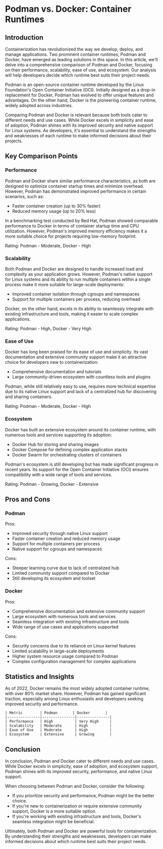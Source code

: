 # Podman vs. Docker: Container Runtimes
## Introduction
Containerization has revolutionized the way we develop, deploy, and manage applications. Two prominent container runtimes, Podman and Docker, have emerged as leading solutions in this space. In this article, we'll delve into a comprehensive comparison of Podman and Docker, focusing on their performance, scalability, ease of use, and ecosystem. Our analysis will help developers decide which runtime best suits their project needs.

Podman is an open-source container runtime developed by the Linux Foundation's Open Container Initiative (OCI). Initially designed as a drop-in replacement for Docker, Podman has evolved to offer unique features and advantages. On the other hand, Docker is the pioneering container runtime, widely adopted across industries.

Comparing Podman and Docker is relevant because both tools cater to different needs and use cases. While Docker excels in simplicity and ease of adoption, Podman shines with its improved security and native support for Linux systems. As developers, it's essential to understand the strengths and weaknesses of each runtime to make informed decisions about their projects.

## Key Comparison Points
### Performance
Podman and Docker share similar performance characteristics, as both are designed to optimize container startup times and minimize overhead. However, Podman has demonstrated improved performance in certain scenarios, such as:

* Faster container creation (up to 30% faster)
* Reduced memory usage (up to 20% less)

In a benchmarking test conducted by Red Hat, Podman showed comparable performance to Docker in terms of container startup time and CPU utilization. However, Podman's improved memory efficiency makes it a more suitable choice for projects requiring low-memory footprint.

Rating: Podman - Moderate, Docker - High

### Scalability
Both Podman and Docker are designed to handle increased load and complexity as your application grows. However, Podman's native support for Linux systems and its ability to run multiple containers within a single process make it more suitable for large-scale deployments:

* Improved container isolation through cgroups and namespaces
* Support for multiple containers per process, reducing overhead

Docker, on the other hand, excels in its ability to seamlessly integrate with existing infrastructure and tools, making it easier to scale complex applications.

Rating: Podman - High, Docker - Very High

### Ease of Use
Docker has long been praised for its ease of use and simplicity. Its vast documentation and extensive community support make it an attractive choice for developers new to containerization:

* Comprehensive documentation and tutorials
* Large community-driven ecosystem with countless tools and plugins

Podman, while still relatively easy to use, requires more technical expertise due to its native Linux support and lack of a centralized hub for discovering and sharing containers.

Rating: Podman - Moderate, Docker - High

### Ecosystem
Docker has built an extensive ecosystem around its container runtime, with numerous tools and services supporting its adoption:

* Docker Hub for storing and sharing images
* Docker Compose for defining complex application stacks
* Docker Swarm for orchestrating clusters of containers

Podman's ecosystem is still developing but has made significant progress in recent years. Its support for the Open Container Initiative (OCI) ensures compatibility with a wide range of tools and services.

Rating: Podman - Growing, Docker - Extensive

## Pros and Cons
### Podman
Pros:

* Improved security through native Linux support
* Faster container creation and reduced memory usage
* Support for multiple containers per process
* Native support for cgroups and namespaces

Cons:

* Steeper learning curve due to lack of centralized hub
* Limited community support compared to Docker
* Still developing its ecosystem and toolset

### Docker
Pros:

* Comprehensive documentation and extensive community support
* Large ecosystem with numerous tools and services
* Seamless integration with existing infrastructure and tools
* Wide range of use cases and applications supported

Cons:

* Security concerns due to its reliance on Linux kernel features
* Limited scalability in large-scale deployments
* Higher system resource usage compared to Podman
* Complex configuration management for complex applications

## Statistics and Insights
As of 2022, Docker remains the most widely adopted container runtime, with over 80% market share. However, Podman has gained significant traction, especially among Linux enthusiasts and developers seeking improved security and performance.

```
| Metric        | Podman       | Docker       |
|---------------|---------------|---------------|
| Performance   | High          | Very High     |
| Scalability   | Moderate      | High          |
| Ease of Use   | Moderate      | High          |
| Ecosystem     | Extensive     | Growing       |
```

## Conclusion
In conclusion, Podman and Docker cater to different needs and use cases. While Docker excels in simplicity, ease of adoption, and ecosystem support, Podman shines with its improved security, performance, and native Linux support.

When choosing between Podman and Docker, consider the following:

* If you prioritize security and performance, Podman might be the better choice.
* If you're new to containerization or require extensive community support, Docker is a more suitable option.
* If you're working with existing infrastructure and tools, Docker's seamless integration might be beneficial.

Ultimately, both Podman and Docker are powerful tools for containerization. By understanding their strengths and weaknesses, developers can make informed decisions about which runtime best suits their project needs.
